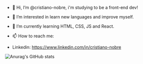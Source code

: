 - 👋 Hi, I’m @cristiano-nobre, i'm studying to be a front-end dev!
- 👀 I’m interested in learn new languages and improve myself.
- 🌱 I’m currently learning HTML, CSS, JS and React.

- 📫 How to reach me:
-  Linkedin: https://www.linkedin.com/in/cristiano-nobre


![Anurag's GitHub stats](https://github-readme-stats.vercel.app/api?username=cristiano-nobre&show_icons=true&theme=dracula)
<!---
cristiano-nobre/cristiano-nobre is a ✨ special ✨ repository because its `README.md` (this file) appears on your GitHub profile.
You can click the Preview link to take a look at your changes.
--->
